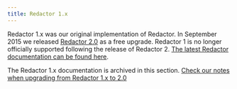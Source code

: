 ```yaml
---
title: Redactor 1.x
---
```


Redactor 1.x was our original implementation of Redactor. In September 2015 we released [Redactor 2.0](https://www.modmore.com/blog/2015/announcing-redactor-2.0/) as a free upgrade. Redactor 1 is no longer officially supported following the release of Redactor 2. [The latest Redactor documentation can be found here](../../Redactor). 

The Redactor 1.x documentation is archived in this section. [Check our notes when upgrading from Redactor 1.x to 2.0](../v2.x/Upgrading_from_Redactor_1.x_to_2.0)
